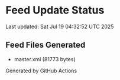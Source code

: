 # Feed Update Status
Last updated: Sat Jul 19 04:32:52 UTC 2025

## Feed Files Generated
- master.xml (81773 bytes)

Generated by GitHub Actions

